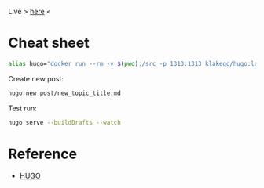 Live > [here](http://homin.dev/blog) <

# Cheat sheet

```bash
alias hugo="docker run --rm -v $(pwd):/src -p 1313:1313 klakegg/hugo:latest"
```

Create new post:

```bash
hugo new post/new_topic_title.md
```

Test run:

```bash
hugo serve --buildDrafts --watch
```

# Reference

* [HUGO](https://gohugo.io/)
